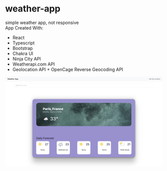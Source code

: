 # weather-app
simple weather app, not responsive <br />
App Created With:
<ul>
  <li>React</li>
  <li>Typescript</li>
  <li>Bootstrap</li>
  <li>Chakra UI</li>
  <li>Ninja City API</li>
  <li>Weatherapi.com API</li>
  <li>Geolocation API + OpenCage Reverse Geocoding API</li>
</ul>

![alt "Preview Img"](https://github.com/LoreEatKids/weather-app/blob/main/preview.png?raw=true)
